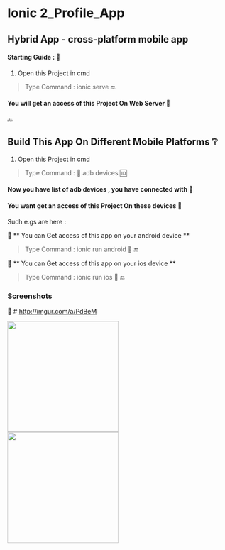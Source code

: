 # Ionic 2_Profile_App
                                                                
## Hybrid App - cross-platform mobile app
                                                                                    
                                                                                    
#### Starting Guide :   :memo:

1. Open this Project in cmd 

> Type Command : ionic serve  :end: 
                                                                        
#### You will get an access of this Project On Web Server  :speech_balloon:

:back:
## Build This App On Different Mobile Platforms  :grey_question:
                                                                                                                              
1. Open this Project in cmd 

> Type Command :  :signal_strength: adb devices   :id:
                                                                        
#### Now you have list of adb devices , you have connected with  :speech_balloon:
#### You want get an access of this Project On these devices  :speech_balloon:
                                                                                                          
 Such e.gs are here :
 
:speech_balloon: ** You can Get access of this app on your android device **
                                                                                                                        
 > Type Command : ionic run android  :iphone:  :end:
                                                                                                                          
                                                                                                                          
 :speech_balloon: ** You can Get access of this app on your ios device **
                                                                                                                        
 > Type Command : ionic run ios  :iphone:  :end:
                                                                                                                                  
                                                                                                                                  

### Screenshots
                                                                                                        
:link: # <a>http://imgur.com/a/PdBeM</a>



                                                                                                                               
<a href="http://i.imgur.com/XRmIk8g.png"><img src="http://i.imgur.com/XRmIk8g.png" align="left" width="250"></a>
<a href="http://i.imgur.com/9vPDABj.png"><img src="http://i.imgur.com/9vPDABj.png" align="left" width="250"></a>
